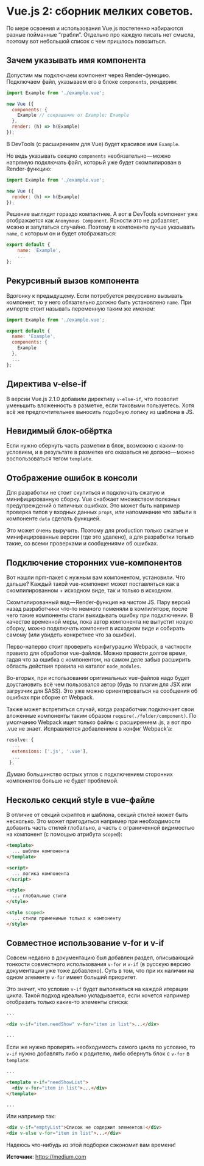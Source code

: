 # Vue.js 2: сборник мелких советов.
По мере освоения и использования Vue.js постепенно набираются разные пойманные “грабли”. Отдельно про каждую писать нет смысла, поэтому вот небольшой список с чем пришлось повозиться.

## Зачем указывать имя компонента

Допустим мы подключаем компонент через Render-функцию. Подключаем файл, указываем его в блоке `components`, рендерим:

```javascript
import Example from './example.vue';

new Vue ({
  components: {
    Example // сокращение от Example: Example
  },
  render: (h) => h(Example)
});
```

В DevTools (с расширением для Vue) будет красивое имя `Example`.

Но ведь указывать секцию `components` необязательно — можно напрямую подключать файл, который уже будет скомпилирован в Render-функцию:

```javascript
import Example from './example.vue';

new Vue ({
  render: (h) => h(Example)
});
```

Решение выглядит гораздо компактнее. А вот в DevTools компонент уже отображается как `Anonymous Component`. Ясности это не добавляет, можно и запутаться случайно. Поэтому в компоненте лучше указывать `name`, с которым он и будет отображаться:

```javascript
export default {
    name: 'Example',
    ...
};
```

## Рекурсивный вызов компонента

Вдогонку к предыдущему. Если потребуется рекурсивно вызывать компонент, то у него обязательно должно быть установлено `name`. При импорте стоит называть переменную таким же именем:

```javascript
import Example from './example.vue';

export default {
  name: 'Example',
  components: {
    Example
  },
  ...
};
```

## Директива v-else-if

В версии Vue.js 2.1.0 добавили директиву `v-else-if`, что позволит уменьшить вложенность в разметке, если таковыми пользуетесь. Хотя всё же предпочтительнее выносить подобную логику из шаблона в JS.

## Невидимый блок-обёртка

Если нужно обернуть часть разметки в блок, возможно с каким-то условием, и в результате в разметке его оказаться не должно — можно воспользоваться тегом `template`.

## Отображение ошибок в консоли

Для разработки не стоит скупиться и подключать сжатую и минифицированную сборку. Vue снабжает множеством полезных предупреждений о типичных ошибках. Это может быть например проверка типов у входных данных `props`, или напоминание что забыли в компоненте `data` сделать функцией.

Это может очень выручить. Поэтому для production только сжатые и минифицированные версии (где это удалено), а для разработки только такие, со всеми проверками и сообщениями об ошибках.

## Подключение сторонних vue-компонентов

Вот нашли npm-пакет с нужным вам компонентом, установили. Что дальше? Каждый такой vue-компонент может поставляться как в скомпилированном + исходном виде, так и только в исходном.

Скомпилированный вид — Render-функция на чистом JS. Пару версий назад разработчики что-то немного поменяли в компиляторе, после чего такие компоненты стали выкидывать ошибку при подключении. В качестве временной меры, пока автор компонента не выпустит новую сборку, можно подключать компонент в исходном виде и собирать самому (или увидеть конкретнее что за ошибки).

Перво-наперво стоит проверить конфигурацию Webpack, в частности правило для обработки vue-файлов. Можно провести долгое время, гадая что за ошибка с компонентом, на самом деле забыв расширить область действия правила на каталог `node_modules`.

Во-вторых, при использовании оригинальных vue-файлов надо будет доустановить всё чем пользовался автор (будь то плагин для JSX или загрузчик для SASS). Это уже можно ориентироваться на сообщения об ошибках при сборке от Webpack.

Также может встретиться случай, когда разработчик подключает свои вложенные компоненты таким образом `require(./folder/component)`. По умолчанию Webpack ищет только файлы с расширением .js, а вот про .vue не знает. Исправляется добавлением в конфиг Webpack’а:

```javascript
resolve: {
  ...
  extensions: ['.js', '.vue'],
  ...
 },
```

Думаю большинство острых углов с подключением сторонних компонентов больше не будет проблемой.

## Несколько секций style в vue-файле

В отличие от секций скриптов и шаблона, секций стилей может быть несколько. Это может пригодиться например при необходимости добавить часть стилей глобально, а часть с ограниченной видимостью на компонент (с помощью атрибута `scoped`):

```html
<template>
  ... шаблон компонента
</template>

<script>
  ... логика компонента
</script>

<style>
  ... глобальные стили
</style>

<style scoped>
  ... стили применимые только к компоненту
</style>
```

## Совместное использование v-for и v-if

Совсем недавно в документацию был добавлен раздел, описывающий тонкости совместного использования `v-for` и `v-if` (в русскую версию документации уже тоже добавлено). Суть в том, что при их наличии на одном элементе `v-for` имеет больший приоритет.

Это значит, что условие `v-if` будет выполняться на каждой итерации цикла. Такой подход идеально укладывается, если хочется например отобразить только какие-то элементы списка:

```html
...

<div v-if="item.needShow" v-for="item in list">...</div>

...
```

Если же нужно проверять необходимость самого цикла по условию, то `v-if` нужно добавлять либо к родителю, либо обернуть блок с `v-for` в `template`:

```html
...

<template v-if="needShowList">
  <div v-for="item in list">...</div>
</template>

...
```

Или например так:

```html
<div v-if="emptyList">Список не содержит элементов!</div>
<div v-else v-for="item in list">...</div>
```

Надеюсь что-нибудь из этой подборки сэкономит вам времени!

**Источник**: https://medium.com
